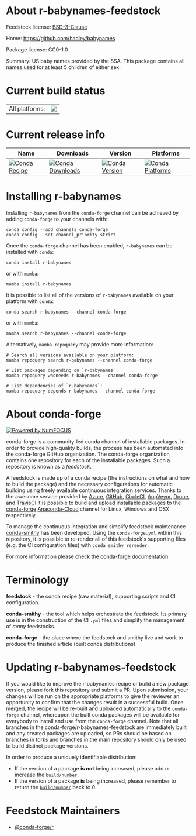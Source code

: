 About r-babynames-feedstock
===========================

Feedstock license: [BSD-3-Clause](https://github.com/conda-forge/r-babynames-feedstock/blob/main/LICENSE.txt)

Home: https://github.com/hadley/babynames

Package license: CC0-1.0

Summary: US baby names provided by the SSA. This package contains all names used for at least 5 children of either sex.

Current build status
====================


<table><tr><td>All platforms:</td>
    <td>
      <a href="https://dev.azure.com/conda-forge/feedstock-builds/_build/latest?definitionId=15942&branchName=main">
        <img src="https://dev.azure.com/conda-forge/feedstock-builds/_apis/build/status/r-babynames-feedstock?branchName=main">
      </a>
    </td>
  </tr>
</table>

Current release info
====================

| Name | Downloads | Version | Platforms |
| --- | --- | --- | --- |
| [![Conda Recipe](https://img.shields.io/badge/recipe-r--babynames-green.svg)](https://anaconda.org/conda-forge/r-babynames) | [![Conda Downloads](https://img.shields.io/conda/dn/conda-forge/r-babynames.svg)](https://anaconda.org/conda-forge/r-babynames) | [![Conda Version](https://img.shields.io/conda/vn/conda-forge/r-babynames.svg)](https://anaconda.org/conda-forge/r-babynames) | [![Conda Platforms](https://img.shields.io/conda/pn/conda-forge/r-babynames.svg)](https://anaconda.org/conda-forge/r-babynames) |

Installing r-babynames
======================

Installing `r-babynames` from the `conda-forge` channel can be achieved by adding `conda-forge` to your channels with:

```
conda config --add channels conda-forge
conda config --set channel_priority strict
```

Once the `conda-forge` channel has been enabled, `r-babynames` can be installed with `conda`:

```
conda install r-babynames
```

or with `mamba`:

```
mamba install r-babynames
```

It is possible to list all of the versions of `r-babynames` available on your platform with `conda`:

```
conda search r-babynames --channel conda-forge
```

or with `mamba`:

```
mamba search r-babynames --channel conda-forge
```

Alternatively, `mamba repoquery` may provide more information:

```
# Search all versions available on your platform:
mamba repoquery search r-babynames --channel conda-forge

# List packages depending on `r-babynames`:
mamba repoquery whoneeds r-babynames --channel conda-forge

# List dependencies of `r-babynames`:
mamba repoquery depends r-babynames --channel conda-forge
```


About conda-forge
=================

[![Powered by
NumFOCUS](https://img.shields.io/badge/powered%20by-NumFOCUS-orange.svg?style=flat&colorA=E1523D&colorB=007D8A)](https://numfocus.org)

conda-forge is a community-led conda channel of installable packages.
In order to provide high-quality builds, the process has been automated into the
conda-forge GitHub organization. The conda-forge organization contains one repository
for each of the installable packages. Such a repository is known as a *feedstock*.

A feedstock is made up of a conda recipe (the instructions on what and how to build
the package) and the necessary configurations for automatic building using freely
available continuous integration services. Thanks to the awesome service provided by
[Azure](https://azure.microsoft.com/en-us/services/devops/), [GitHub](https://github.com/),
[CircleCI](https://circleci.com/), [AppVeyor](https://www.appveyor.com/),
[Drone](https://cloud.drone.io/welcome), and [TravisCI](https://travis-ci.com/)
it is possible to build and upload installable packages to the
[conda-forge](https://anaconda.org/conda-forge) [Anaconda-Cloud](https://anaconda.org/)
channel for Linux, Windows and OSX respectively.

To manage the continuous integration and simplify feedstock maintenance
[conda-smithy](https://github.com/conda-forge/conda-smithy) has been developed.
Using the ``conda-forge.yml`` within this repository, it is possible to re-render all of
this feedstock's supporting files (e.g. the CI configuration files) with ``conda smithy rerender``.

For more information please check the [conda-forge documentation](https://conda-forge.org/docs/).

Terminology
===========

**feedstock** - the conda recipe (raw material), supporting scripts and CI configuration.

**conda-smithy** - the tool which helps orchestrate the feedstock.
                   Its primary use is in the construction of the CI ``.yml`` files
                   and simplify the management of *many* feedstocks.

**conda-forge** - the place where the feedstock and smithy live and work to
                  produce the finished article (built conda distributions)


Updating r-babynames-feedstock
==============================

If you would like to improve the r-babynames recipe or build a new
package version, please fork this repository and submit a PR. Upon submission,
your changes will be run on the appropriate platforms to give the reviewer an
opportunity to confirm that the changes result in a successful build. Once
merged, the recipe will be re-built and uploaded automatically to the
`conda-forge` channel, whereupon the built conda packages will be available for
everybody to install and use from the `conda-forge` channel.
Note that all branches in the conda-forge/r-babynames-feedstock are
immediately built and any created packages are uploaded, so PRs should be based
on branches in forks and branches in the main repository should only be used to
build distinct package versions.

In order to produce a uniquely identifiable distribution:
 * If the version of a package **is not** being increased, please add or increase
   the [``build/number``](https://docs.conda.io/projects/conda-build/en/latest/resources/define-metadata.html#build-number-and-string).
 * If the version of a package **is** being increased, please remember to return
   the [``build/number``](https://docs.conda.io/projects/conda-build/en/latest/resources/define-metadata.html#build-number-and-string)
   back to 0.

Feedstock Maintainers
=====================

* [@conda-forge/r](https://github.com/conda-forge/r/)

